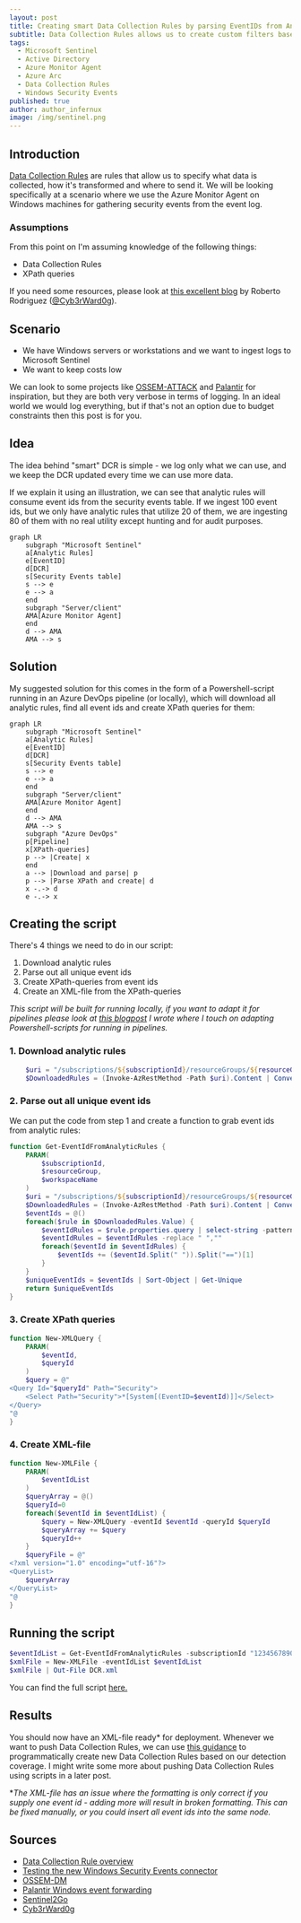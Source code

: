 ```yaml
---
layout: post
title: Creating smart Data Collection Rules by parsing EventIDs from Analytic Rules
subtitle: Data Collection Rules allows us to create custom filters based on XPath-queries. If we do this based on active Analytic Rules, we can create DCRs that only ingest the data we actually have detection for. 
tags:
  - Microsoft Sentinel
  - Active Directory
  - Azure Monitor Agent
  - Azure Arc
  - Data Collection Rules
  - Windows Security Events
published: true
author: author_infernux
image: /img/sentinel.png
---
```


## Introduction

[Data Collection Rules](https://learn.microsoft.com/en-us/azure/azure-monitor/essentials/data-collection-rule-overview) are rules that allow us to specify what data is collected, how it's transformed and where to send it. We will be looking specifically at a scenario where we use the Azure Monitor Agent on Windows machines for gathering security events from the event log.

### Assumptions

From this point on I'm assuming knowledge of the following things:

* Data Collection Rules
* XPath queries

If you need some resources, please look at [this excellent blog](https://techcommunity.microsoft.com/t5/microsoft-sentinel-blog/testing-the-new-version-of-the-windows-security-events-connector/ba-p/2483369) by Roberto Rodriguez ([@Cyb3rWard0g](https://twitter.com/Cyb3rWard0g)).

## Scenario

* We have Windows servers or workstations and we want to ingest logs to Microsoft Sentinel
* We want to keep costs low 

We can look to some projects like [OSSEM-ATTACK](https://github.com/OTRF/Microsoft-Sentinel2Go/tree/master/microsoft-sentinel/linkedtemplates/data-collection-rules/rules/ossem-attack) and [Palantir](https://github.com/OTRF/Microsoft-Sentinel2Go/tree/master/microsoft-sentinel/linkedtemplates/data-collection-rules/rules/palantir) for inspiration, but they are both very verbose in terms of logging. In an ideal world we would log everything, but if that's not an option due to budget constraints then this post is for you.

## Idea

The idea behind "smart" DCR is simple - we log only what we can use, and we keep the DCR updated every time we can use more data. 

If we explain it using an illustration, we can see that analytic rules will consume event ids from the security events table. If we ingest 100 event ids, but we only have analytic rules that utilize 20 of them, we are ingesting 80 of them with no real utility except hunting and for audit purposes.

```mermaid
graph LR
    subgraph "Microsoft Sentinel"
    a[Analytic Rules]
    e[EventID]
    d[DCR]
    s[Security Events table]
    s --> e
    e --> a
    end
    subgraph "Server/client"
    AMA[Azure Monitor Agent]
    end
    d --> AMA
    AMA --> s
```

## Solution

My suggested solution for this comes in the form of a Powershell-script running in an Azure DevOps pipeline (or locally), which will download all analytic rules, find all event ids and create XPath queries for them:

```mermaid
graph LR
    subgraph "Microsoft Sentinel"
    a[Analytic Rules]
    e[EventID]
    d[DCR]
    s[Security Events table]
    s --> e
    e --> a
    end
    subgraph "Server/client"
    AMA[Azure Monitor Agent]
    end
    d --> AMA
    AMA --> s
    subgraph "Azure DevOps"
    p[Pipeline]
    x[XPath-queries]
    p --> |Create| x
    end
    a --> |Download and parse| p
    p --> |Parse XPath and create| d
    x -.-> d
    e -.-> x
```

## Creating the script

There's 4 things we need to do in our script:
1. Download analytic rules
2. Parse out all unique event ids
3. Create XPath-queries from event ids
4. Create an XML-file from the XPath-queries

*This script will be built for running locally, if you want to adapt it for pipelines please look at [this blogpost](https://www.infernux.no/MicrosoftSentinel-TemplateAnalyticRules/) I wrote where I touch on adapting Powershell-scripts for running in pipelines.*

### 1. Download analytic rules

```powershell
    $uri = "/subscriptions/${subscriptionId}/resourceGroups/${resourceGroup}/providers/Microsoft.OperationalInsights/workspaces/${workspaceName}/providers/Microsoft.SecurityInsights/alertRules?api-version=2022-01-01-preview"
    $DownloadedRules = (Invoke-AzRestMethod -Path $uri).Content | ConvertFrom-Json -Depth 15
```

### 2. Parse out all unique event ids

We can put the code from step 1 and create a function to grab event ids from analytic rules:

```powershell
function Get-EventIdFromAnalyticRules {
    PARAM(
        $subscriptionId,
        $resourceGroup,
        $workspaceName
    )
    $uri = "/subscriptions/${subscriptionId}/resourceGroups/${resourceGroup}/providers/Microsoft.OperationalInsights/workspaces/${workspaceName}/providers/Microsoft.SecurityInsights/alertRules?api-version=2022-01-01-preview"
    $DownloadedRules = (Invoke-AzRestMethod -Path $uri).Content | ConvertFrom-Json -Depth 15
    $eventIds = @()
    foreach($rule in $DownloadedRules.Value) {
        $eventIdRules = $rule.properties.query | select-string -pattern "EentID\s==\s[0-9]+" -AllMatches | ForEach-Object {$_.Matches.Value}
        $eventIdRules = $eventIdRules -replace " ",""
        foreach($eventId in $eventIdRules) {
            $eventIds += ($eventId.Split(" ")).Split("==")[1]
        }
    }
    $uniqueEventIds = $eventIds | Sort-Object | Get-Unique
    return $uniqueEventIds
}
```

### 3. Create XPath queries

```powershell
function New-XMLQuery {
    PARAM(
        $eventId,
        $queryId
    )
    $query = @"
<Query Id="$queryId" Path="Security">
    <Select Path="Security">*[System[(EventID=$eventId)]]</Select>
</Query>
"@
}
```

### 4. Create XML-file

```powershell
function New-XMLFile {
    PARAM(
        $eventIdList
    )
    $queryArray = @()
    $queryId=0
    foreach($eventId in $eventIdList) {
        $query = New-XMLQuery -eventId $eventId -queryId $queryId
        $queryArray += $query
        $queryId++
    }
    $queryFile = @"
<?xml version="1.0" encoding="utf-16"?>
<QueryList>
    $queryArray
</QueryList>
"@
}
```

## Running the script

```powershell
$eventIdList = Get-EventIdFromAnalyticRules -subscriptionId "1234567890abc" -resourceGroup "demo-rg" -workspaceName "demo-law"
$xmlFile = New-XMLFile -eventIdList $eventIdList
$xmlFile | Out-File DCR.xml
```

You can find the full script [here.](https://github.com/infernuxmonster/MicrosoftSentinel-Scripts/blob/main/Create-DataCollectionRuleFromAnalyticRules.ps1)

## Results

You should now have an XML-file ready* for deployment. 
Whenever we want to push Data Collection Rules, we can use [this guidance](https://github.com/OTRF/Microsoft-Sentinel2Go/blob/master/microsoft-sentinel/linkedtemplates/data-collection-rules/rules/ossem-attack/README.md) to programmatically create new Data Collection Rules based on our detection coverage. I might write some more about pushing Data Collection Rules using scripts in a later post.

**The XML-file has an issue where the formatting is only correct if you supply one event id - adding more will result in broken formatting. This can be fixed manually, or you could insert all event ids into the same node.*

## Sources

* [Data Collection Rule overview](https://learn.microsoft.com/en-us/azure/azure-monitor/essentials/data-collection-rule-overview)
* [Testing the new Windows Security Events connector](https://techcommunity.microsoft.com/t5/microsoft-sentinel-blog/testing-the-new-version-of-the-windows-security-events-connector/ba-p/2483369)
* [OSSEM-DM](https://github.com/OTRF/OSSEM-DM)
* [Palantir Windows event forwarding](https://github.com/palantir/windows-event-forwarding)
* [Sentinel2Go](https://github.com/OTRF/Microsoft-Sentinel2Go)
* [Cyb3rWard0g](https://twitter.com/Cyb3rWard0g)